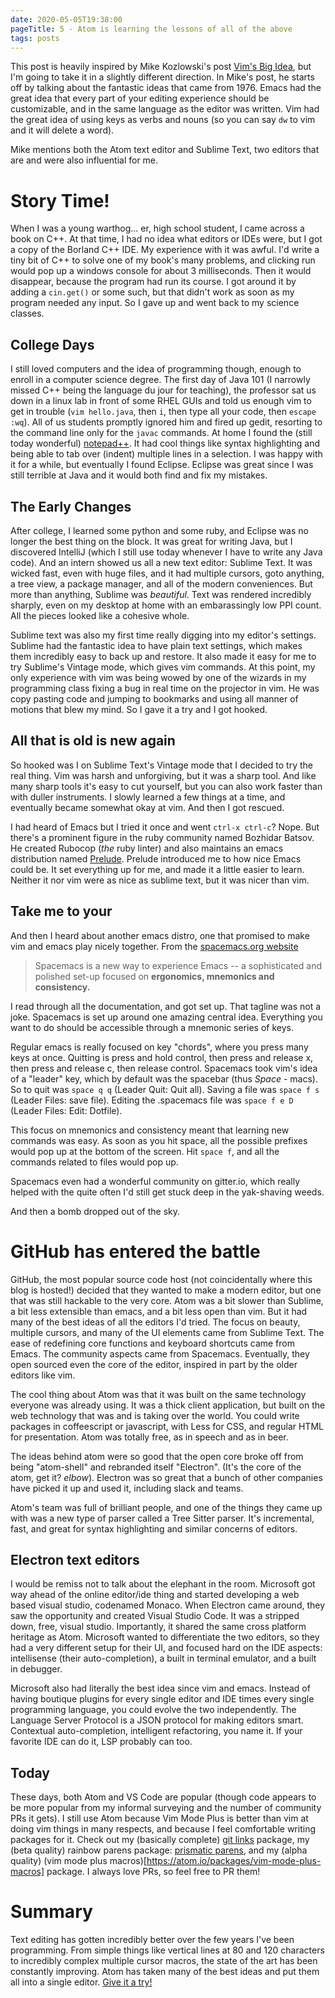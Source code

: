```yaml
---
date: 2020-05-05T19:38:00
pageTitle: 5 - Atom is learning the lessons of all of the above
tags: posts
---
```

This post is heavily inspired by Mike Kozlowski's post [Vim's Big Idea](https://medium.com/@mkozlows/why-atom-cant-replace-vim-433852f4b4d1), but I'm going to take it in a slightly different direction. In Mike's post, he starts off by talking about the fantastic ideas that came from 1976. Emacs had the great idea that every part of your editing experience should be customizable, and in the same language as the editor was written. Vim had the great idea of using keys as verbs and nouns (so you can say `dw` to vim and it will delete a word).

Mike mentions both the Atom text editor and Sublime Text, two editors that are and were also influential for me.

# Story Time!
When I was a young warthog... er, high school student, I came across a book on C++. At that time, I had no idea what editors or IDEs were, but I got a copy of the Borland C++ IDE. My experience with it was awful. I'd write a tiny bit of C++ to solve one of my book's many problems, and clicking run would pop up a windows console for about 3 milliseconds. Then it would disappear, because the program had run its course. I got around it by adding a `cin.get()` or some such, but that didn't work as soon as my program needed any input. So I gave up and went back to my science classes.

## College Days
I still loved computers and the idea of programming though, enough to enroll in a computer science degree. The first day of Java 101 (I narrowly missed C++ being the language du jour for teaching), the professor sat us down in a linux lab in front of some RHEL GUIs and told us enough vim to get in trouble (`vim hello.java`, then `i`, then type all your code, then `escape :wq`). All of us students promptly ignored him and fired up gedit, resorting to the command line only for the `javac` commands. At home I found the (still today wonderful) [notepad++](https://notepad-plus-plus.org/). It had cool things like syntax highlighting and being able to tab over (indent) multiple lines in a selection. I was happy with it for a while, but eventually I found Eclipse. Eclipse was great since I was still terrible at Java and it would both find and fix my mistakes.

## The Early Changes
After college, I learned some python and some ruby, and Eclipse was no longer the best thing on the block. It was great for writing Java, but I discovered IntelliJ (which I still use today whenever I have to write any Java code). And an intern showed us all a new text editor: Sublime Text. It was wicked fast, even with huge files, and it had multiple cursors, goto anything, a tree view, a package manager, and all of the modern conveniences. But more than anything, Sublime was _beautiful_. Text was rendered incredibly sharply, even on my desktop at home with an embarassingly low PPI count. All the pieces looked like a cohesive whole.

Sublime text was also my first time really digging into my editor's settings. Sublime had the fantastic idea to have plain text settings, which makes them incredibly easy to back up and restore. It also made it easy for me to try Sublime's Vintage mode, which gives vim commands. At this point, my only experience with vim was being wowed by one of the wizards in my programming class fixing a bug in real time on the projector in vim. He was copy pasting code and jumping to bookmarks and using all manner of motions that blew my mind. So I gave it a try and I got hooked.

## All that is old is new again
So hooked was I on Sublime Text's Vintage mode that I decided to try the real thing. Vim was harsh and unforgiving, but it was a sharp tool. And like many sharp tools it's easy to cut yourself, but you can also work faster than with duller instruments. I slowly learned a few things at a time, and eventually became somewhat okay at vim. And then I got rescued.

I had heard of Emacs but I tried it once and went `ctrl-x ctrl-c`? Nope. But there's a prominent figure in the ruby community named Bozhidar Batsov. He created Rubocop (_the_ ruby linter) and also maintains an emacs distribution named [Prelude](https://github.com/bbatsov/prelude). Prelude introduced me to how nice Emacs could be. It set everything up for me, and made it a little easier to learn. Neither it nor vim were as nice as sublime text, but it was nicer than vim.

## Take me to your <leader>
And then I heard about another emacs distro, one that promised to make vim and emacs play nicely together. From the [spacemacs.org website](https://www.spacemacs.org/)

> Spacemacs is a new way to experience Emacs -- a sophisticated and polished set-up focused on **ergonomics, mnemonics and consistency.**

I read through all the documentation, and got set up. That tagline was not a joke. Spacemacs is set up around one amazing central idea. Everything you want to do should be accessible through a mnemonic series of keys.

Regular emacs is really focused on key "chords", where you press many keys at once. Quitting is press and hold control, then press and release x, then press and release c, then release control. Spacemacs took vim's idea of a "leader" key, which by default was the spacebar (thus _Space_ - macs). So to quit was `space q q` (Leader Quit: Quit all). Saving a file was `space f s` (Leader Files: save file). Editing the .spacemacs file was `space f e D` (Leader Files: Edit: Dotfile).

This focus on mnemonics and consistency meant that learning new commands was easy. As soon as you hit space, all the possible prefixes would pop up at the bottom of the screen. Hit `space f`, and all the commands related to files would pop up.

Spacemacs even had a wonderful community on gitter.io, which really helped with the quite often I'd still get stuck deep in the yak-shaving weeds.

And then a bomb dropped out of the sky.

# GitHub has entered the battle
GitHub, the most popular source code host (not coincidentally where this blog is hosted!) decided that they wanted to make a modern editor, but one that was still hackable to the very core. Atom was a bit slower than Sublime, a bit less extensible than emacs, and a bit less open than vim. But it had many of the best ideas of all the editors I'd tried. The focus on beauty, multiple cursors, and many of the UI elements came from Sublime Text. The ease of redefining core functions and keyboard shortcuts came from Emacs. The community aspects came from Spacemacs. Eventually, they open sourced even the core of the editor, inspired in part by the older editors like vim.

The cool thing about Atom was that it was built on the same technology everyone was already using. It was a thick client application, but built on the web technology that was and is taking over the world. You could write packages in coffeescript or javascript, with Less for CSS, and regular HTML for presentation. Atom was totally free, as in speech and as in beer.

The ideas behind atom were so good that the open core broke off from being "atom-shell" and rebranded itself "Electron". (It's the core of the atom, get it? *elbow*). Electron was so great that a bunch of other companies have picked it up and used it, including slack and teams.

Atom's team was full of brilliant people, and one of the things they came up with was a new type of parser called a Tree Sitter parser. It's incremental, fast, and great for syntax highlighting and similar concerns of editors.

## Electron text editors
I would be remiss not to talk about the elephant in the room. Microsoft got way ahead of the online editor/ide thing and started developing a web based visual studio, codenamed Monaco. When Electron came around, they saw the opportunity and created Visual Studio Code. It was a stripped down, free, visual studio. Importantly, it shared the same cross platform heritage as Atom. Microsoft wanted to differentiate the two editors, so they had a very different setup for their UI, and focused hard on the IDE aspects: intellisense (their auto-completion), a built in terminal emulator, and a built in debugger.

Microsoft also had literally the best idea since vim and emacs. Instead of having boutique plugins for every single editor and IDE times every single programming language, you could evolve the two independently. The Language Server Protocol is a JSON protocol for making editors smart. Contextual auto-completion, intelligent refactoring, you name it. If your favorite IDE can do it, LSP probably can too.

## Today
These days, both Atom and VS Code are popular (though code appears to be more popular from my informal surveying and the number of community PRs it gets). I still use Atom because Vim Mode Plus is better than vim at doing vim things in many respects, and because I feel comfortable writing packages for it. Check out my (basically complete) [git links](https://atom.io/packages/git-links) package, my (beta quality) rainbow parens package: [prismatic parens](https://atom.io/packages/prismatic-parens), and my (alpha quality) (vim mode plus macros)[https://atom.io/packages/vim-mode-plus-macros] package. I always love PRs, so feel free to PR them!

# Summary
Text editing has gotten incredibly better over the few years I've been programming. From simple things like vertical lines at 80 and 120 characters to incredibly complex multiple cursor macros, the state of the art has been constantly improving. Atom has taken many of the best ideas and put them all into a single editor. [Give it a try!](https://atom.io/)
